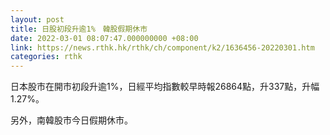 ```yaml
---
layout: post
title: 日股初段升逾1%　韓股假期休市
date: 2022-03-01 08:07:47.000000000 +08:00
link: https://news.rthk.hk/rthk/ch/component/k2/1636456-20220301.htm
categories: rthk
---
```


日本股市在開市初段升逾1%，日經平均指數較早時報26864點，升337點，升幅1.27%。

另外，南韓股市今日假期休市。
